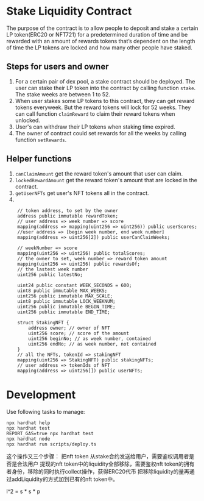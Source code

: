 # Stake Liquidity Contract

The purpose of the contract is to allow people to deposit and stake a certain LP token(ERC20 or NFT721) for a predetermined duration of time and be rewarded with an amount of rewards tokens that’s dependent on the length of time the LP tokens are locked and how many other people have staked.

## Steps for users and owner

1. For a certain pair of dex pool, a stake contract should be deployed. The user can stake their LP token into the contract by calling function `stake`. The stake weeks are between 1 to 52.
2. When user stakes some LP tokens to this contract, they can get reward tokens everyweek. But the reward tokens will lock for 52 weeks. They can call function `claimReward` to claim their reward tokens when unlocked.
3. User's can withdraw their LP tokens when staking time expired.
4. The owner of contract could set rewards for all the weeks by calling function `setRewards`.

## Helper functions
1. `canClaimAmount` get the reward token's amount that user can claim.
2. `lockedRewardAmount` get the reward token's amount that are locked in the contract.
3. `getUserNFTs` get user's NFT tokens all in the contract.
4. 
```shell
    // token address, to set by the owner
    address public immutable rewardToken;
    // user address => week number => score
    mapping(address => mapping(uint256 => uint256)) public userScores;
    //user address => [begin week number, end week number]
    mapping(address => uint256[2]) public userCanClaimWeeks;

    // weekNumber => score
    mapping(uint256 => uint256) public totalScores;
    // the owner to set, week number => reward token amount
    mapping(uint256 => uint256) public rewardsOf;
    // the lastest week number
    uint256 public latestNo;

    uint24 public constant WEEK_SECONDS = 600;
    uint8 public immutable MAX_WEEKS;
    uint256 public immutable MAX_SCALE;
    uint8 public immutable LOCK_WEEKNUM;
    uint256 public immutable BEGIN_TIME;
    uint256 public immutable END_TIME;

    struct StakingNFT {
        address owner; // owner of NFT
        uint256 score; // score of the amount
        uint256 beginNo; // as week number, contained
        uint256 endNo; // as week number, not contained
    }
    // all the NFTs, tokenId => stakingNFT
    mapping(uint256 => StakingNFT) public stakingNFTs;
    // user address => tokenIds of NFT
    mapping(address => uint256[]) public userNFTs;
```


# Development
Use following tasks to manage:
```shell
npx hardhat help
npx hardhat test
REPORT_GAS=true npx hardhat test
npx hardhat node
npx hardhat run scripts/deploy.ts
```

这个操作又三个步骤：
把nft token 从stake合约发送给用户，需要鉴权调用者是否是合法用户
提现的nft token中的liquidity全部移除，需要鉴权nft token的拥有者身份，移除的同时执行collect操作，获得ERC20代币
把移除liquidity的量再通过addLiquidity的方式加到已有的nft token中。

l^2 = s * s * p
